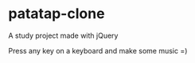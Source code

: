 # patatap-clone
A study project made with jQuery 

Press any key on a keyboard and make some music =)
